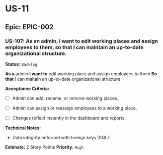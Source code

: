 # US-11

## Epic: EPIC-002

### US-107: As an admin, I want to edit working places and assign employees to them, so that I can maintain an up-to-date organizational structure.
**Status:** `Backlog`

**As a** admin
**I want to** edit working place and assign employees to them
**So that** I can maitain an up-to-date organizational structure

**Acceptance Criteria:**
- [ ] Admin can add, rename, or remove working places.
- [ ] Admin can assign or reassign employees to a working place.
- [ ] Changes reflect instantly in the dashboard and reports.


**Technical Notes:**
- Data integrity enforced with foreign keys (SQL).


**Estimate:** 2 Story Points
**Priority:** `High`